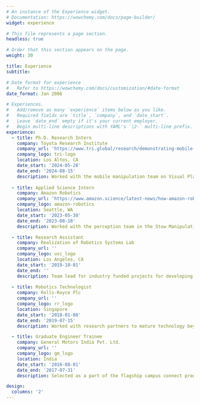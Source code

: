 ```yaml
---
# An instance of the Experience widget.
# Documentation: https://wowchemy.com/docs/page-builder/
widget: experience

# This file represents a page section.
headless: true

# Order that this section appears on the page.
weight: 30

title: Experience
subtitle:

# Date format for experience
#   Refer to https://wowchemy.com/docs/customization/#date-format
date_format: Jan 2006

# Experiences.
#   Add/remove as many `experience` items below as you like.
#   Required fields are `title`, `company`, and `date_start`.
#   Leave `date_end` empty if it's your current employer.
#   Begin multi-line descriptions with YAML's `|2-` multi-line prefix.
experience:
  - title: Ph.D. Research Intern
    company: Toyota Research Institute
    company_url: 'https://www.tri.global/research/demonstrating-mobile-manipulation-wild-metrics-driven-approach'
    company_logo: tri-logo
    location: Los Altos, CA
    date_start: '2024-05-28'
    date_end: '2024-08-15'
    description: Worked with the mobile manipulation team on Visual Place Recognition for grocery picking robot
  
  - title: Applied Science Intern
    company: Amazon Robotics
    company_url: 'https://www.amazon.science/latest-news/how-amazon-robotics-researchers-are-solving-a-beautiful-problem'
    company_logo: amazon-robotics
    location: Seattle, WA
    date_start: '2023-05-30'
    date_end: '2023-08-18'
    description: Worked with the perception team in the Stow Manipulation Project

  - title: Research Assistant
    company: Realization of Robotics Systems Lab
    company_url: ''
    company_logo: usc_logo
    location: Los Angeles, CA
    date_start: '2019-10-01'
    date_end: ''
    description: Team lead for industry funded projects for developing advanced robotic solutions
  
  - title: Robotics Technologist
    company: Rolls-Royce Plc
    company_url: ''
    company_logo: rr_logo
    location: Singapore
    date_start: '2018-01-08'
    date_end: '2019-07-15'
    description: Worked with research partners to mature technology beyond TRL 4

  - title: Graduate Engineer Trainee
    company: General Motors India Pvt. Ltd.
    company_url: ''
    company_logo: gm_logo
    location: India
    date_start: '2016-08-01'
    date_end: '2017-07-31'
    description: Selected as a part of the flagship campus connect program by GM India

design:
  columns: '2'
---
```

